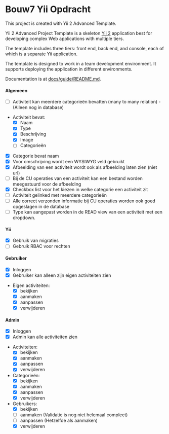 Bouw7 Yii Opdracht
==================

This project is created with Yii 2 Advanced Template.

Yii 2 Advanced Project Template is a skeleton [Yii 2](http://www.yiiframework.com/) application best for
developing complex Web applications with multiple tiers.

The template includes three tiers: front end, back end, and console, each of which
is a separate Yii application.

The template is designed to work in a team development environment. It supports
deploying the application in different environments.

Documentation is at [docs/guide/README.md](docs/guide/README.md).

#### Algemeen
- [ ] Activiteit kan meerdere categorieën bevatten (many to many relation) - (Alleen nog in database)
- Activiteit bevat:
	- [x] Naam
	- [x] Type
	- [x] Beschrijving
	- [x] Image
	- [ ] Categorieën
- [x] Categorie bevat naam
- [x] Voor omschrijving wordt een WYSIWYG veld gebruikt
- [x] Afbeelding van een activiteit wordt ook als afbeelding laten zien (niet url)
- [ ] Bij de CU operaties van een activiteit kan een bestand worden meegestuurd voor de afbeelding
- [x] Checkbox list voor het kiezen in welke categorie een activiteit zit
- [ ] Activiteit gelinked met meerdere categorieën
- [ ] Alle correct verzonden informatie bij CU operaties worden ook goed opgeslagen in de database
- [ ] Type kan aangepast worden in de READ view van een activiteit met een dropdown.

#### Yii
- [x] Gebruik van migraties
- [ ] Gebruik RBAC voor rechten

#### Gebruiker
- [x] Inloggen
- [x] Gebruiker kan alleen zijn eigen activiteiten zien
- Eigen activiteiten:
	- [x] bekijken
	- [x] aanmaken
	- [x] aanpassen
	- [x] verwijderen

#### Admin
- [x] Inloggen
- [x] Admin kan alle activiteiten zien
- Activiteiten:
	- [x] bekijken
	- [x] aanmaken
	- [x] aanpassen
	- [x] verwijderen
- Categorieën:
	- [x] bekijken
	- [x] aanmaken
	- [x] aanpassen
	- [x] verwijderen
- Gebruikers:
	- [x] bekijken
	- [ ] aanmaken (Validatie is nog niet helemaal compleet)
	- [ ] aanpassen (Hetzelfde als aanmaken)
	- [x] verwijderen
